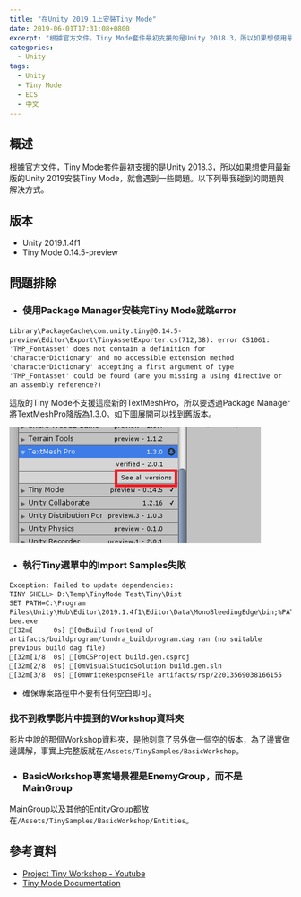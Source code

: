 ```yaml
---
title: "在Unity 2019.1上安裝Tiny Mode"
date: 2019-06-01T17:31:08+0800
excerpt: "根據官方文件，Tiny Mode套件最初支援的是Unity 2018.3，所以如果想使用最新版的Unity安裝Tiny Mode，就會遇到一些問題。"
categories:
  - Unity
tags:
  - Unity
  - Tiny Mode
  - ECS
  - 中文
---
```


## 概述

根據官方文件，Tiny Mode套件最初支援的是Unity 2018.3，所以如果想使用最新版的Unity 2019安裝Tiny Mode，就會遇到一些問題。以下列舉我碰到的問題與解決方式。

## 版本

- Unity 2019.1.4f1
- Tiny Mode 0.14.5-preview

## 問題排除

- ### 使用Package Manager安裝完Tiny Mode就跳error

```
Library\PackageCache\com.unity.tiny@0.14.5-preview\Editor\Export\TinyAssetExporter.cs(712,38): error CS1061: 'TMP_FontAsset' does not contain a definition for 'characterDictionary' and no accessible extension method 'characterDictionary' accepting a first argument of type 'TMP_FontAsset' could be found (are you missing a using directive or an assembly reference?)
```

這版的Tiny Mode不支援這麼新的TextMeshPro，所以要透過Package Manager將TextMeshPro降版為1.3.0。如下圖展開可以找到舊版本。

![](/assets/images/2019-06-01-tinymode-1.png)

- ### 執行Tiny選單中的Import Samples失敗

```
Exception: Failed to update dependencies:
TINY SHELL> D:\Temp\TinyMode Test\Tiny\Dist
SET PATH=C:\Program Files\Unity\Hub\Editor\2019.1.4f1\Editor\Data\MonoBleedingEdge\bin;%PATH%
bee.exe
[32m[     0s] [0mBuild frontend of artifacts/buildprogram/tundra_buildprogram.dag ran (no suitable previous build dag file)
[32m[1/8  0s] [0mCSProject build.gen.csproj
[32m[2/8  0s] [0mVisualStudioSolution build.gen.sln
[32m[3/8  0s] [0mWriteResponseFile artifacts/rsp/22013569038166155
```

- 確保專案路徑中不要有任何空白即可。

### 找不到教學影片中提到的Workshop資料夾

影片中說的那個Workshop資料夾，是他刻意了另外做一個空的版本，為了邊實做邊講解，事實上完整版就在`/Assets/TinySamples/BasicWorkshop`。

- ### BasicWorkshop專案場景裡是EnemyGroup，而不是MainGroup

MainGroup以及其他的EntityGroup都放在`/Assets/TinySamples/BasicWorkshop/Entities`。

## 參考資料

- [Project Tiny Workshop - Youtube](https://www.youtube.com/watch?v=-yubuk7jAb4&list=PLX2vGYjWbI0TPRStIWx3UyNB8QqjNUj98&index=1)
- [Tiny Mode Documentation](https://docs.unity3d.com/Packages/com.unity.tiny@0.13/manual/index.html)


